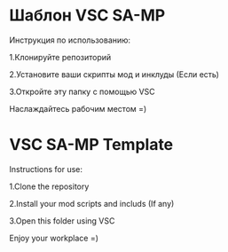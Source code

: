 # Шаблон VSC SA-MP
Инструкция по использованию:

1.Клонируйте репозиторий

2.Установите ваши скрипты мод и инклуды (Если есть)

3.Откройте эту папку с помощью VSC

Наслаждайтесь рабочим местом =)

# VSC SA-MP Template
Instructions for use:

1.Clone the repository

2.Install your mod scripts and includs (If any)

3.Open this folder using VSC

Enjoy your workplace =)
